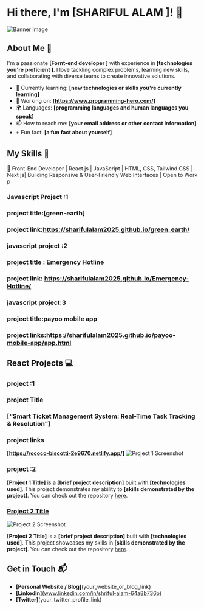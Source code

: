 # Hi there, I'm [SHARIFUL ALAM ]! 👋

![Banner Image](your_banner_image_url_here)

## About Me 🚀

I'm a passionate **[Fornt-end developer ]** with experience in **[technologies you're proficient ]**. I love tackling complex problems, learning new skills, and collaborating with diverse teams to create innovative solutions.

- 🌱 Currently learning: **[new technologies or skills you're currently learning]**
- 🔭 Working on: **[https://www.programming-hero.com/]**
- 🌍 Languages: **[programming languages and human languages you speak]**
- 📫 How to reach me: **[your email address or other contact information]**
- ⚡ Fun fact: **[a fun fact about yourself]**

## My Skills 🧠
🔹 Front-End Developer | React.js | JavaScript | HTML, CSS, Tailwind CSS | Next js| Building Responsive & User-Friendly Web Interfaces | Open to Work
p
### Javascript Project :1
### project title:[green-earth]
### project link:https://sharifulalam2025.github.io/green_earth/
### javascript project :2
### project title : Emergency Hotline
### project link: https://sharifulalam2025.github.io/Emergency-Hotline/
### javascript project:3  
### project title:payoo mobile app 
### project links:https://sharifulalam2025.github.io/payoo-mobile-app/app.html

## React Projects 💻
### project :1
### project Title
### [“Smart Ticket Management System: Real-Time Task Tracking & Resolution”]
### project links
**[https://rococo-biscotti-2e9670.netlify.app/]**
![Project 1 Screenshot](project_1_screenshot_url)
### project :2
**[Project 1 Title]** is a **[brief project description]** built with **[technologies used]**. This project demonstrates my ability to **[skills demonstrated by the project]**. You can check out the repository [here](project_1_repository_link).

### [Project 2 Title](project_2_link)

![Project 2 Screenshot](project_2_screenshot_url)

**[Project 2 Title]** is a **[brief project description]** built with **[technologies used]**. This project showcases my skills in **[skills demonstrated by the project]**. You can check out the repository [here](project_2_repository_link).

## Get in Touch 📬

- **[Personal Website / Blog]**(your_website_or_blog_link)
- **[LinkedIn]**(www.linkedin.com/in/shriful-alam-64a8b736b)
- **[Twitter]**(your_twitter_profile_link)


